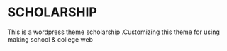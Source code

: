 # SCHOLARSHIP
This is a wordpress theme scholarship .Customizing this theme for using making school &amp; college web
